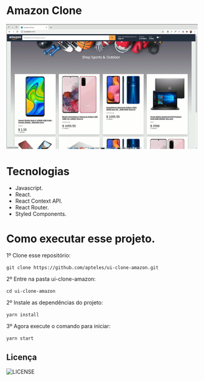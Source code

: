 # Amazon Clone

![Amazon clone](./docs/clone-amazon.gif)

# Tecnologias

- Javascript.
- React.
- React Context API.
- React Router.
- Styled Components.

# Como executar esse projeto.

1º Clone esse repositório:

`git clone https://github.com/apteles/ui-clone-amazon.git`

2º Entre na pasta ui-clone-amazon:

`cd ui-clone-amazon`

2º Instale as dependências do projeto:

`yarn install`

3º Agora execute o comando para iniciar:

`yarn start`

## Licença

![LICENSE](https://img.shields.io/badge/license-MIT-%23F8952D)